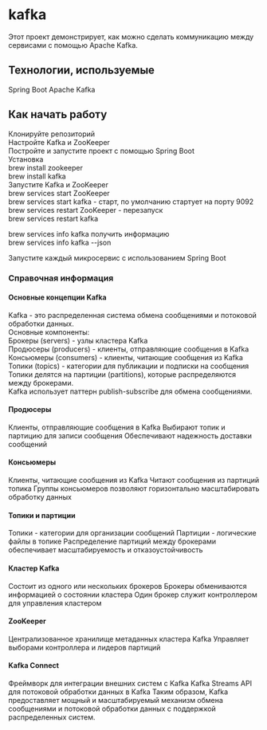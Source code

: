 # kafka

Этот проект демонстрирует, как можно сделать коммуникацию между сервисами с помощью Apache Kafka.

## Технологии, используемые
Spring Boot
Apache Kafka

## Как начать работу
Клонируйте репозиторий  
Настройте Kafka и ZooKeeper  
Постройте и запустите проект с помощью Spring Boot  
Установка  
  brew install zookeeper  
brew install kafka  
Запустите Kafka и ZooKeeper  
brew services start ZooKeeper  
brew services start kafka - старт, по умолчанию стартует на порту 9092  
brew services restart ZooKeeper - перезапуск  
brew services restart kafka  

brew services info kafka получить информацию  
brew services info kafka --json   

Запустите каждый микросервис с использованием Spring Boot  

### Справочная информация

#### Основные концепции Kafka
Kafka - это распределенная система обмена сообщениями и потоковой обработки данных.  
Основные компоненты:  
Брокеры (servers) - узлы кластера Kafka  
Продюсеры (producers) - клиенты, отправляющие сообщения в Kafka  
Консьюмеры (consumers) - клиенты, читающие сообщения из Kafka  
Топики (topics) - категории для публикации и подписки на сообщения  
Топики делятся на партиции (partitions), которые распределяются между брокерами.  
Kafka использует паттерн publish-subscribe для обмена сообщениями.  
#### Продюсеры
Клиенты, отправляющие сообщения в Kafka
Выбирают топик и партицию для записи сообщения
Обеспечивают надежность доставки сообщений
#### Консьюмеры
Клиенты, читающие сообщения из Kafka
Читают сообщения из партиций топика
Группы консьюмеров позволяют горизонтально масштабировать обработку данных
#### Топики и партиции
Топики - категории для организации сообщений
Партиции - логические файлы в топике
Распределение партиций между брокерами обеспечивает масштабируемость и отказоустойчивость
#### Кластер Kafka
Состоит из одного или нескольких брокеров
Брокеры обмениваются информацией о состоянии кластера
Один брокер служит контроллером для управления кластером
#### ZooKeeper
Централизованное хранилище метаданных кластера Kafka
Управляет выборами контроллера и лидеров партиций
#### Kafka Connect
Фреймворк для интеграции внешних систем с Kafka
Kafka Streams
API для потоковой обработки данных в Kafka
Таким образом, Kafka предоставляет мощный и масштабируемый механизм обмена сообщениями и потоковой обработки данных с поддержкой распределенных систем.
